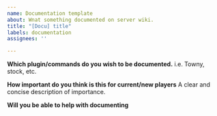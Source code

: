 ```yaml
---
name: Documentation template
about: Wnat something documented on server wiki.
title: "[Docu] title"
labels: documentation
assignees: ''

---
```


**Which plugin/commands do you wish to be documented.**
i.e. Towny, stock, etc.

**How important do you think is this for current/new players**
A clear and concise description of importance.

**Will you be able to help with documenting**
